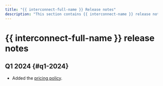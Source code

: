```yaml
---
title: "{{ interconnect-full-name }} Release notes"
description: "This section contains {{ interconnect-name }} release notes."
---
```


# {{ interconnect-full-name }} release notes

## Q1 2024 {#q1-2024}

* Added the [pricing policy](./pricing.md).
